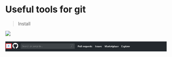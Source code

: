 # Useful tools for git

> Install

![](../src/img/before-octotree.PNG)

![](../src/img/after-octotree.PNG)
